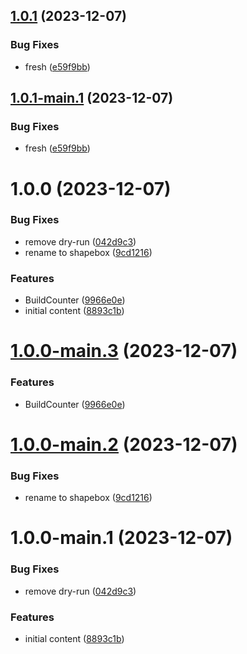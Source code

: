 ## [1.0.1](https://github.com/bobgobills/shapebox/compare/v1.0.0...v1.0.1) (2023-12-07)


### Bug Fixes

* fresh ([e59f9bb](https://github.com/bobgobills/shapebox/commit/e59f9bb209af5765efd3652396c5cea928e61908))

## [1.0.1-main.1](https://github.com/bobgobills/shapebox/compare/v1.0.0...v1.0.1-main.1) (2023-12-07)


### Bug Fixes

* fresh ([e59f9bb](https://github.com/bobgobills/shapebox/commit/e59f9bb209af5765efd3652396c5cea928e61908))

# 1.0.0 (2023-12-07)


### Bug Fixes

* remove dry-run ([042d9c3](https://github.com/bobgobills/shapebox/commit/042d9c37adb1041765652ae9d7d6a5ce51dbfa1e))
* rename to shapebox ([9cd1216](https://github.com/bobgobills/shapebox/commit/9cd1216d7f7c5e3d8936561e6a95bb9fcb77dbf7))


### Features

* BuildCounter ([9966e0e](https://github.com/bobgobills/shapebox/commit/9966e0ed4a5a7e0ee160ce202e2d63e156913d4c))
* initial content ([8893c1b](https://github.com/bobgobills/shapebox/commit/8893c1b8c8ea2d9aeef141d8ea4017a55da72e85))

# [1.0.0-main.3](https://github.com/bobgobills/shapebox/compare/v1.0.0-main.2...v1.0.0-main.3) (2023-12-07)


### Features

* BuildCounter ([9966e0e](https://github.com/bobgobills/shapebox/commit/9966e0ed4a5a7e0ee160ce202e2d63e156913d4c))

# [1.0.0-main.2](https://github.com/bobgobills/shapebox/compare/v1.0.0-main.1...v1.0.0-main.2) (2023-12-07)


### Bug Fixes

* rename to shapebox ([9cd1216](https://github.com/bobgobills/shapebox/commit/9cd1216d7f7c5e3d8936561e6a95bb9fcb77dbf7))

# 1.0.0-main.1 (2023-12-07)


### Bug Fixes

* remove dry-run ([042d9c3](https://github.com/bobgobills/shapebox/commit/042d9c37adb1041765652ae9d7d6a5ce51dbfa1e))


### Features

* initial content ([8893c1b](https://github.com/bobgobills/shapebox/commit/8893c1b8c8ea2d9aeef141d8ea4017a55da72e85))
